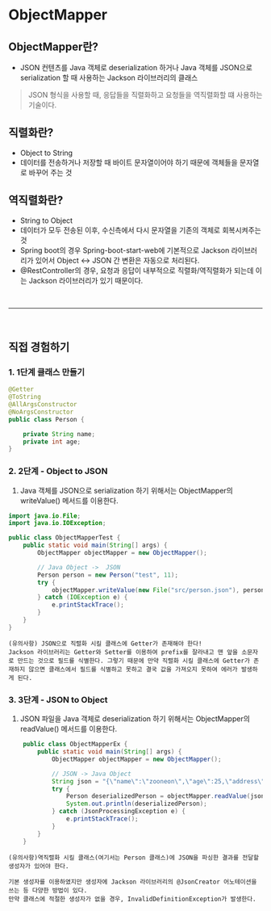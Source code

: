 # ObjectMapper

## ObjectMapper란?
 - JSON 컨텐츠를 Java 객체로 deserialization 하거나 Java 객체를 JSON으로 serialization 할 때 사용하는 Jackson 라이브러리의 클래스
 > JSON 형식을 사용할 때, 응답들을 직렬화하고 요청들을 역직렬화할 떄 사용하는 기술이다.

## 직렬화란?
- Object to String
- 데이터를 전송하거나 저장할 때 바이트 문자열이어야 하기 때문에 객체들을 문자열로 바꾸어 주는 것

## 역직렬화란?
- String to Object
- 데이터가 모두 전송된 이후, 수신측에서 다시 문자열을 기존의 객체로 회복시켜주는 것
- Spring boot의 경우 Spring-boot-start-web에 기본적으로 Jackson 라이브러리가 있어서 Object <-> JSON 간 변환은 자동으로 처리된다.
- @RestController의 경우, 요청과 응답이 내부적으로 직렬화/역직렬화가 되는데 이는 Jackson 라이브러리가 있기 때문이다.

<br />
<hr />
<br />

## 직접 경험하기
### 1. 1단계 클래스 만들기
```Java
@Getter
@ToString
@AllArgsConstructor
@NoArgsConstructor
public class Person {

    private String name;
    private int age;
}
```

### 2. 2단계 - Object to JSON
1. Java 객체를 JSON으로 serialization 하기 위해서는 ObjectMapper의 writeValue() 메서드를 이용한다.

```Java
import java.io.File;
import java.io.IOException;

public class ObjectMapperTest {
    public static void main(String[] args) {
        ObjectMapper objectMapper = new ObjectMapper();

	    // Java Object ->  JSON
        Person person = new Person("test", 11);
        try {
            objectMapper.writeValue(new File("src/person.json"), person);
        } catch (IOException e) {
            e.printStackTrace();
        }
    }
}
```

```
(유의사항) JSON으로 직렬화 시킬 클래스에 Getter가 존재해야 한다!
Jackson 라이브러리는 Getter와 Setter를 이용하여 prefix를 잘라내고 맨 앞을 소문자로 만드는 것으로 필드를 식별한다. 그렇기 때문에 만약 직렬화 시킬 클래스에 Getter가 존재하지 않으면 클래스에서 필드를 식별하고 못하고 결국 값을 가져오지 못하여 에러가 발생하게 된다.
```

### 3. 3단계 - JSON to Object
1. JSON 파일을 Java 객체로 deserialization 하기 위해서는 ObjectMapper의 readValue() 메서드를 이용한다.

```Java
    public class ObjectMapperEx {
        public static void main(String[] args) {
            ObjectMapper objectMapper = new ObjectMapper();

            // JSON -> Java Object
            String json = "{\"name\":\"zooneon\",\"age\":25,\"address\":\"seoul\"}";
            try {
                Person deserializedPerson = objectMapper.readValue(json, Person.class);
                System.out.println(deserializedPerson);
            } catch (JsonProcessingException e) {
                e.printStackTrace();
            }
        }
    }
```

```
(유의사항)역직렬화 시킬 클래스(여기서는 Person 클래스)에 JSON을 파싱한 결과를 전달할 생성자가 있어야 한다.

기본 생성자를 이용하였지만 생성자에 Jackson 라이브러리의 @JsonCreator 어노테이션을 쓰는 등 다양한 방법이 있다.
만약 클래스에 적절한 생성자가 없을 경우, InvalidDefinitionException가 발생한다.
```